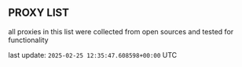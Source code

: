 ## PROXY LIST

all proxies in this list were collected from open sources and tested for functionality

last update: `2025-02-25 12:35:47.608598+00:00` UTC